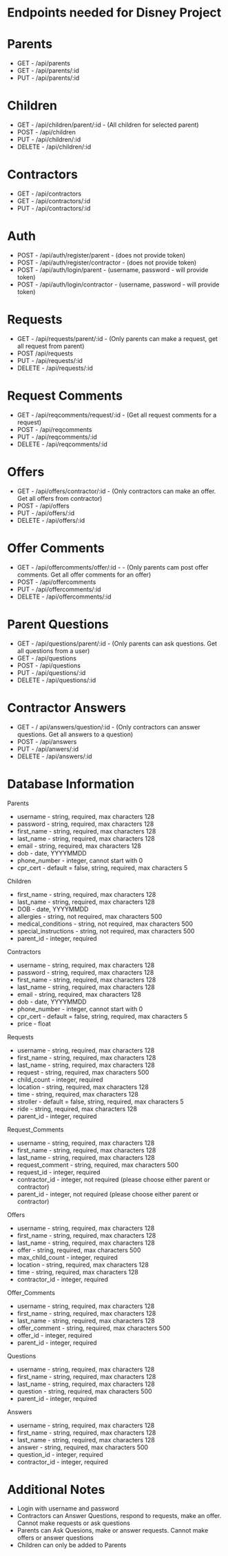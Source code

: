 # Endpoints needed for Disney Project

# Parents
- GET - /api/parents
- GET - /api/parents/:id
- PUT - /api/parents/:id

# Children
- GET - /api/children/parent/:id - (All children for selected parent)
- POST - /api/children
- PUT - /api/children/:id
- DELETE - /api/children/:id

# Contractors
- GET - /api/contractors
- GET - /api/contractors/:id 
- PUT - /api/contractors/:id

# Auth
- POST - /api/auth/register/parent - (does not provide token)
- POST - /api/auth/register/contractor - (does not provide token)
- POST - /api/auth/login/parent - (username, password - will provide token)
- POST - /api/auth/login/contractor - (username, password - will provide token)

# Requests
- GET - /api/requests/parent/:id - (Only parents can make a request, get all request from parent)
- POST /api/requests
- PUT - /api/requests/:id
- DELETE - /api/requests/:id

# Request Comments
- GET - /api/reqcomments/request/:id - (Get all request comments for a request)
- POST - /api/reqcomments
- PUT - /api/reqcomments/:id
- DELETE - /api/reqcomments/:id

# Offers
- GET - /api/offers/contractor/:id - (Only contractors can make an offer. Get all offers from contractor)
- POST - /api/offers
- PUT - /api/offers/:id
- DELETE - /api/offers/:id

# Offer Comments
- GET - /api/offercomments/offer/:id - - (Only parents cam post offer comments. Get all offer comments for an offer)
- POST - /api/offercomments
- PUT - /api/offercomments/:id
- DELETE - /api/offercomments/:id

# Parent Questions 
- GET - /api/questions/parent/:id - (Only parents can ask questions. Get all questions from a user) 
- GET - /api/questions
- POST - /api/questions 
- PUT - /api/questions/:id 
- DELETE - /api/questions/:id 

# Contractor Answers
- GET - / api/answers/question/:id - (Only contractors can answer questions. Get all answers to a question)
- POST - /api/answers 
- PUT - /api/anwers/:id 
- DELETE - /api/answers/:id 

# Database Information

Parents
- username - string, required, max characters 128
- password - string, required, max characters 128
- first_name - string, required, max characters 128
- last_name - string, required, max characters 128
- email - string, required, max characters 128
- dob - date, YYYYMMDD
- phone_number - integer, cannot start with 0
- cpr_cert - default = false, string, required, max characters 5

Children
- first_name - string, required, max characters 128
- last_name - string, required, max characters 128
- DOB - date, YYYYMMDD
- allergies - string, not required, max characters 500
- medical_conditions - string, not required, max characters 500
- special_instructions - string, not required, max characters 500
- parent_id - integer, required

Contractors
- username - string, required, max characters 128
- password - string, required, max characters 128
- first_name - string, required, max characters 128
- last_name - string, required, max characters 128
- email - string, required, max characters 128
- dob - date, YYYYMMDD
- phone_number - integer, cannot start with 0
- cpr_cert - default = false, string, required, max characters 5
- price - float

Requests
- username - string, required, max characters 128
- first_name - string, required, max characters 128
- last_name - string, required, max characters 128
- request - string, required, max characters 500
- child_count - integer, required
- location - string, required, max characters 128
- time - string, required, max characters 128
- stroller - default = false, string, required, max characters 5
- ride - string, required, max characters 128
- parent_id - integer, required

Request_Comments
- username - string, required, max characters 128
- first_name - string, required, max characters 128
- last_name - string, required, max characters 128
- request_comment - string, required, max characters 500
- request_id - integer, required
- contractor_id - integer, not required (please choose either parent or contractor)
- parent_id - integer, not required (please choose either parent or contractor)

Offers
- username - string, required, max characters 128
- first_name - string, required, max characters 128
- last_name - string, required, max characters 128
- offer - string, required, max characters 500
- max_child_count - integer, required
- location - string, required, max characters 128
- time - string, required, max characters 128
- contractor_id - integer, required

Offer_Comments
- username - string, required, max characters 128
- first_name - string, required, max characters 128
- last_name - string, required, max characters 128
- offer_comment - string, required, max characters 500
- offer_id - integer, required
- parent_id - integer, required

Questions
- username - string, required, max characters 128
- first_name - string, required, max characters 128
- last_name - string, required, max characters 128
- question - string, required, max characters 500
- parent_id - integer, required

Answers
- username - string, required, max characters 128
- first_name - string, required, max characters 128
- last_name - string, required, max characters 128
- answer - string, required, max characters 500
- question_id - integer, required
- contractor_id - integer, required

# Additional Notes
- Login with username and password
- Contractors can Answer Questions, respond to requests, make an offer. Cannot make requests or ask questions
- Parents can Ask Quesions, make or answer requests. Cannot make offers or answer questions
- Children can only be added to Parents
